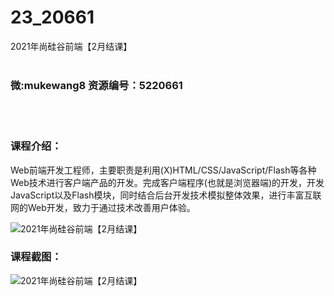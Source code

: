 # 23_20661
2021年尚硅谷前端【2月结课】
<br/></br>
<h3>微:mukewang8 资源编号：5220661</h3>
<br/></br>
<h3>课程介绍：</h3>
<p>Web<a title="查看与 前端 相关的文章" target="_blank">前端</a>开发工程师，主要职责是利用(X)HTML/CSS/JavaScript/Flash等各种Web技术进行客户端产品的开发。完成客户端程序(也就是浏览器端)的开发，开发JavaScript以及Flash模块，同时结合后台开发技术模拟整体效果，进行丰富互联网的Web开发，致力于通过技术改善用户体验。</p>
<p><img src="https://www.ko996.com/wp-content/uploads/img/2021/08/1-15-300x196.png" alt="2021年尚硅谷前端【2月结课】"></p>
<div class="info-desc">
<h3>课程截图：</h3>
<p><img src="https://www.ko996.com/wp-content/uploads/img/2021/08/2-15.png" alt="2021年尚硅谷前端【2月结课】"></p>


			
</div>
